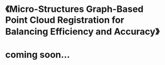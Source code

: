# 《Micro-Structures Graph-Based Point Cloud Registration for Balancing Efficiency and Accuracy》
# coming soon...

